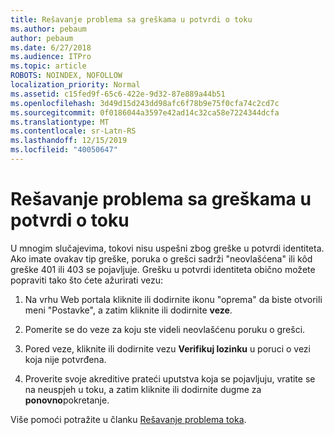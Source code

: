 ```yaml
---
title: Rešavanje problema sa greškama u potvrdi o toku
ms.author: pebaum
author: pebaum
ms.date: 6/27/2018
ms.audience: ITPro
ms.topic: article
ROBOTS: NOINDEX, NOFOLLOW
localization_priority: Normal
ms.assetid: c15fed9f-65c6-422e-9d32-87e889a44b51
ms.openlocfilehash: 3d49d15d243dd98afc6f78b9e75f0cfa74c2cd7c
ms.sourcegitcommit: 0f0186044a3597e42ad14c32ca58e7224344dcfa
ms.translationtype: MT
ms.contentlocale: sr-Latn-RS
ms.lasthandoff: 12/15/2019
ms.locfileid: "40050647"
---
```

# <a name="troubleshoot-flow-authentication-errors"></a>Rešavanje problema sa greškama u potvrdi o toku

U mnogim slučajevima, tokovi nisu uspešni zbog greške u potvrdi identiteta. Ako imate ovakav tip greške, poruka o grešci sadrži "neovlašćena" ili kôd greške 401 ili 403 se pojavljuje. Grešku u potvrdi identiteta obično možete popraviti tako što ćete ažurirati vezu:
  
1. Na vrhu Web portala kliknite ili dodirnite ikonu "oprema" da biste otvorili meni "Postavke", a zatim kliknite ili dodirnite **veze**.
    
2. Pomerite se do veze za koju ste videli neovlašćenu poruku o grešci.
    
3. Pored veze, kliknite ili dodirnite vezu **Verifikuj lozinku** u poruci o vezi koja nije potvrđena. 
    
4. Proverite svoje akreditive prateći uputstva koja se pojavljuju, vratite se na neuspjeh u toku, a zatim kliknite ili dodirnite dugme za **ponovno**pokretanje.
    
Više pomoći potražite u članku [Rešavanje problema toka](https://go.microsoft.com/fwlink/?linkid=872110).
  


